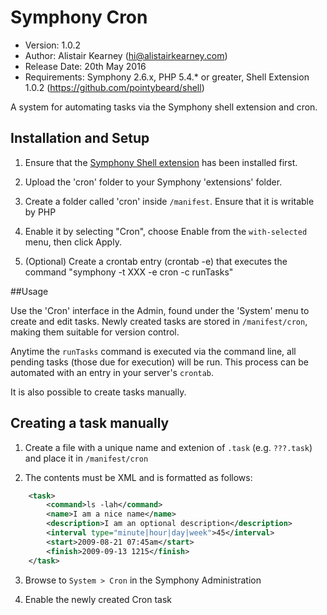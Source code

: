 # Symphony Cron

- Version: 1.0.2
- Author: Alistair Kearney (hi@alistairkearney.com)
- Release Date: 20th May 2016
- Requirements: Symphony 2.6.x, PHP 5.4.* or greater, Shell Extension 1.0.2 (https://github.com/pointybeard/shell)

A system for automating tasks via the Symphony shell extension and cron.

## Installation and Setup

1.	Ensure that the [Symphony Shell extension](https://github.com/pointybeard/shell) has been installed first.

2.	Upload the 'cron' folder to your Symphony 'extensions' folder.

3.	Create a folder called 'cron' inside `/manifest`. Ensure that it is writable by PHP

2.	Enable it by selecting "Cron", choose Enable from the `with-selected` menu, then click Apply.

3. (Optional) Create a crontab entry (crontab -e) that executes the command "symphony -t XXX -e cron -c runTasks"


##Usage

Use the 'Cron' interface in the Admin, found under the 'System' menu to create and edit tasks. Newly created tasks are stored in `/manifest/cron`, making them suitable for version control.

Anytime the `runTasks` command is executed via the command line, all pending tasks (those due for execution) will be run. This process can be automated with an entry in your server's `crontab`.

It is also possible to create tasks manually.

## Creating a task manually

1. Create a file with a unique name and extenion of `.task` (e.g. `???.task`) and place it in `/manifest/cron`

2. The contents must be XML and is formatted as follows:

```xml
	<task>
		<command>ls -lah</command>
		<name>I am a nice name</name>
		<description>I am an optional description</description>
		<interval type="minute|hour|day|week">45</interval>
		<start>2009-08-21 07:45am</start>
		<finish>2009-09-13 1215</finish>
	</task>
```
3. Browse to `System > Cron` in the Symphony Administration

4. Enable the newly created Cron task
